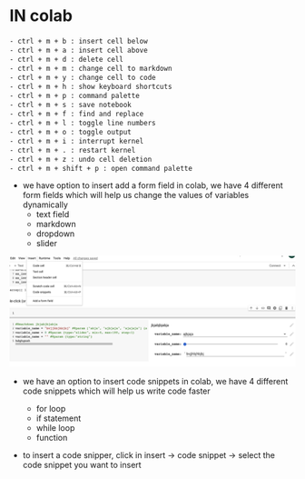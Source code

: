 # IN colab 
    - ctrl + m + b : insert cell below
    - ctrl + m + a : insert cell above
    - ctrl + m + d : delete cell
    - ctrl + m + m : change cell to markdown
    - ctrl + m + y : change cell to code
    - ctrl + m + h : show keyboard shortcuts
    - ctrl + m + p : command palette
    - ctrl + m + s : save notebook
    - ctrl + m + f : find and replace
    - ctrl + m + l : toggle line numbers
    - ctrl + m + o : toggle output
    - ctrl + m + i : interrupt kernel
    - ctrl + m + . : restart kernel
    - ctrl + m + z : undo cell deletion
    - ctrl + m + shift + p : open command palette

- we have option to insert add a form field in colab, we have 4 different form fields which will help us change the values of variables dynamically
    - text field
    - markdown
    - dropdown
    - slider
    
![](2023-06-03-08-10-32.png)

- we have an option to insert code snippets in colab, we have 4 different code snippets which will help us write code faster
    - for loop
    - if statement
    - while loop
    - function

- to insert a code snipper, click in insert -> code snippet -> select the code snippet you want to insert
